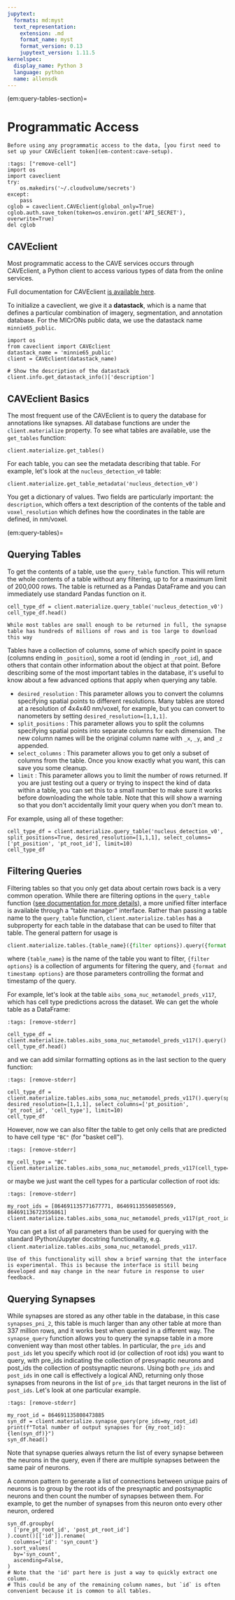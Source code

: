 ```yaml
---
jupytext:
  formats: md:myst
  text_representation:
    extension: .md
    format_name: myst
    format_version: 0.13
    jupytext_version: 1.11.5
kernelspec:
  display_name: Python 3
  language: python
  name: allensdk
---
```


(em:query-tables-section)=
# Programmatic Access

```{important}
Before using any programmatic access to the data, [you first need to set up your CAVEclient token](em-content:cave-setup).
```

```{code-cell}
:tags: ["remove-cell"]
import os
import caveclient
try:
    os.makedirs('~/.cloudvolume/secrets')
except:
    pass
cglob = caveclient.CAVEclient(global_only=True)
cglob.auth.save_token(token=os.environ.get('API_SECRET'), overwrite=True)
del cglob
```

## CAVEclient

Most programmatic access to the CAVE services occurs through CAVEclient, a Python client to access various types of data from the online services.

Full documentation for CAVEclient [is available here](http://caveclient.readthedocs.io).

To initialize a caveclient, we give it a **datastack**, which is a name that defines a particular combination of imagery, segmentation, and annotation database.
For the MICrONs public data, we use the datastack name `minnie65_public`.

```{code-cell}
import os
from caveclient import CAVEclient
datastack_name = 'minnie65_public'
client = CAVEclient(datastack_name)

# Show the description of the datastack
client.info.get_datastack_info()['description']
```

## CAVEclient Basics

The most frequent use of the CAVEclient is to query the database for annotations like synapses.
All database functions are under the `client.materialize` property.
To see what tables are available, use the `get_tables` function:

```{code-cell}
client.materialize.get_tables()
```

For each table, you can see the metadata describing that table.
For example, let's look at the `nucleus_detection_v0` table:

```{code-cell}
client.materialize.get_table_metadata('nucleus_detection_v0')
```

You get a dictionary of values. Two fields are particularly important: the `description`, which offers a text description of the contents of the table and `voxel_resolution` which defines how the coordinates in the table are defined, in nm/voxel.

(em:query-tables)=
## Querying Tables


To get the contents of a table, use the `query_table` function.
This will return the whole contents of a table without any filtering, up to for a maximum limit of 200,000 rows.
The table is returned as a Pandas DataFrame and you can immediately use standard Pandas function on it.

```{code-cell}
cell_type_df = client.materialize.query_table('nucleus_detection_v0')
cell_type_df.head()
```

```{important}
While most tables are small enough to be returned in full, the synapse table has hundreds of millions of rows and is too large to download this way
```

Tables have a collection of columns, some of which specify point in space (columns ending in `_position`), some a root id (ending in `_root_id`), and others that contain other information about the object at that point.
Before describing some of the most important tables in the database, it's useful to know about a few advanced options that apply when querying any table.

* `desired_resolution` : This parameter allows you to convert the columns specifying spatial points to different resolutions.
Many tables are stored at a resolution of 4x4x40 nm/voxel, for example, but you can convert to nanometers by setting `desired_resolution=[1,1,1]`.
* `split_positions` : This parameter allows you to split the columns specifying spatial points into separate columns for each dimension.
The new column names will be the original column name with `_x`, `_y`, and `_z` appended.
* `select_columns` : This parameter allows you to get only a subset of columns from the table.
Once you know exactly what you want, this can save you some cleanup.
* `limit` : This parameter allows you to limit the number of rows returned.
If you are just testing out a query or trying to inspect the kind of data within a table, you can set this to a small number to make sure it works before downloading the whole table.
Note that this will show a warning so that you don't accidentally limit your query when you don't mean to.

For example, using all of these together:

```{code-cell}
cell_type_df = client.materialize.query_table('nucleus_detection_v0', split_positions=True, desired_resolution=[1,1,1], select_columns=['pt_position', 'pt_root_id'], limit=10)
cell_type_df
```

## Filtering Queries

Filtering tables so that you only get data about certain rows back is a very common operation.
While there are filtering options in the `query_table` function ([see documentation for more details](https://caveclient.readthedocs.io/en/latest/guide/materialization.html)), a more
unified filter interface is available through a "table manager" interface.
Rather than passing a table name to the `query_table` function, `client.materialize.tables` has a subproperty for each table in the database that can be used to filter that table.
The general pattern for usage is

``` python
client.materialize.tables.{table_name}({filter options}).query({format and timestamp options})
```

where `{table_name}` is the name of the table you want to filter, `{filter options}` is a collection of arguments for filtering the query, and `{format and timestamp options}` are those parameters controlling the format and timestamp of the query.

For example, let's look at the table `aibs_soma_nuc_metamodel_preds_v117`, which has cell type predictions across the dataset.
We can get the whole table as a DataFrame:

```{code-cell}
:tags: [remove-stderr]

cell_type_df = client.materialize.tables.aibs_soma_nuc_metamodel_preds_v117().query()
cell_type_df.head()
```

and we can add similar formatting options as in the last section to the query function:

```{code-cell}
:tags: [remove-stderr]

cell_type_df = client.materialize.tables.aibs_soma_nuc_metamodel_preds_v117().query(split_positions=True, desired_resolution=[1,1,1], select_columns=['pt_position', 'pt_root_id', 'cell_type'], limit=10)
cell_type_df
```

However, now we can also filter the table to get only cells that are predicted to have cell type `"BC"` (for "basket cell").

```{code-cell}
:tags: [remove-stderr]

my_cell_type = "BC"
client.materialize.tables.aibs_soma_nuc_metamodel_preds_v117(cell_type=my_cell_type).query()
```

or maybe we just want the cell types for a particular collection of root ids:

```{code-cell}
:tags: [remove-stderr]

my_root_ids = [864691135771677771, 864691135560505569, 864691136723556861]
client.materialize.tables.aibs_soma_nuc_metamodel_preds_v117(pt_root_id=my_root_ids).query()
```

You can get a list of all parameters than be used for querying with the standard IPython/Jupyter docstring functionality, e.g. `client.materialize.tables.aibs_soma_nuc_metamodel_preds_v117`.

```{note}
Use of this functionality will show a brief warning that the interface is experimental. This is because the interface is still being developed and may change in the near future in response to user feedback.
```

## Querying Synapses

While synapses are stored as any other table in the database, in this case `synapses_pni_2`, this table is much larger than any other table at more than 337 million rows, and it works best when queried in a different way.
The `synapse_query` function allows you to query the synapse table in a more convenient way than most other tables.
In particular, the `pre_ids` and `post_ids` let you specify which root id (or collection of root ids) you want to query, with pre_ids indicating the collection of presynaptic neurons and post_ids the collection of postsynaptic neurons.
Using both `pre_ids` and `post_ids` in one call is effectively a logical AND, returning only those synapses from neurons in the list of `pre_ids` that target neurons in the list of `post_ids`.
Let's look at one particular example.

```{code-cell}
:tags: [remove-stderr]

my_root_id = 864691135808473885
syn_df = client.materialize.synapse_query(pre_ids=my_root_id)
print(f"Total number of output synapses for {my_root_id}: {len(syn_df)}")
syn_df.head()
```

Note that synapse queries always return the list of every synapse between the neurons in the query, even if there are multiple synapses between the same pair of neurons.

A common pattern to generate a list of connections between unique pairs of neurons is to group by the root ids of the presynaptic and postsynaptic neurons and then count the number of synapses between them.
For example, to get the number of synapses from this neuron onto every other neuron, ordered

```{code-cell}
syn_df.groupby(
  ['pre_pt_root_id', 'post_pt_root_id']
).count()[['id']].rename(
  columns={'id': 'syn_count'}
).sort_values(
  by='syn_count',
  ascending=False,
)
# Note that the 'id' part here is just a way to quickly extract one column.
# This could be any of the remaining column names, but `id` is often convenient because it is common to all tables.
```
